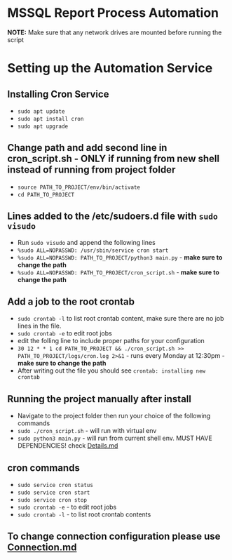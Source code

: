 # MSSQL Report Process Automation

**NOTE:** Make sure that any network drives are mounted before running the script</br>

# **Setting up the Automation Service**

## **Installing Cron Service**
* `sudo apt update`
* `sudo apt install cron`
* `sudo apt upgrade`

## **Change path and add second line in cron_script.sh - __ONLY__ if running from new shell instead of running from project folder**
* `source PATH_TO_PROJECT/env/bin/activate`
* `cd PATH_TO_PROJECT`

## **Lines added to the /etc/sudoers.d file with `sudo visudo`**
* Run `sudo visudo` and append the following lines
* `%sudo ALL=NOPASSWD: /usr/sbin/service cron start`
* `%sudo ALL=NOPASSWD: PATH_TO_PROJECT/python3 main.py` - **make sure to change the path**
* `%sudo ALL=NOPASSWD: PATH_TO_PROJECT/cron_script.sh` - **make sure to change the path**

## **Add a job to the root crontab**
* `sudo crontab -l` to list root crontab content, make sure there are no job lines in the file.
* `sudo crontab -e` to edit root jobs
* edit the folling line to include proper paths for your configuration
* `30 12 * * 1 cd PATH_TO_PROJECT && ./cron_script.sh >> PATH_TO_PROJECT/logs/cron.log 2>&1` - runs every Monday at 12:30pm - **make sure to change the path**
* After writing out the file you should see `crontab: installing new crontab`

## **Running the project manually after install**
* Navigate to the project folder then run your choice of the following commands
* `sudo ./cron_script.sh` - will run with virtual env
* `sudo python3 main.py` - will run from current shell env. MUST HAVE DEPENDENCIES! check [Details.md](./Details.md)

## **cron commands**
* `sudo service cron status`
* `sudo service cron start`
* `sudo service cron stop`
* `sudo crontab -e` - to edit root jobs
* `sudo crontab -l` - to list root crontab contents

## To change connection configuration please use [Connection.md](./Connection.md)
